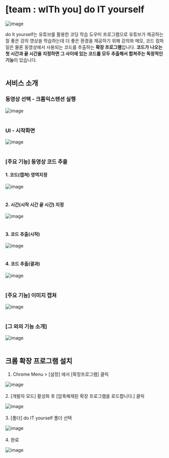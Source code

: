 # [team : wITh you] do IT yourself 
![image](https://user-images.githubusercontent.com/77157003/145246466-49a04428-dede-4c94-9dca-ac9b0e8501f4.png)

do It yourself는 유튜브를 활용한 코딩 학습 도우미 프로그램으로 유튜브가 제공하는 질 좋은 강의 영상을 학습하는데 더 좋은 환경을 제공하기 위해 강의와 메모, 코드 컴파일은 물론 동영상에서 사용되는 코드를 추출하는 **확장 프로그램**입니다. **코드가 나오는 첫 시간과 끝 시간을 지정하면 그 사이에 있는 코드를 모두 추출해서 합쳐주는 독창적인 기능**이 있습니다.<br/><br/>

## 서비스 소개

### 동영상 선택 - 크롬익스텐션 실행

![image](https://user-images.githubusercontent.com/77157003/145253538-132108b0-a0a4-4c85-904e-677bd099100d.png)<br/><br/>

### UI - 시작화면

![image](https://user-images.githubusercontent.com/77157003/145250832-9ae2b119-4d6c-45f4-8a3d-8debfd9fc9c8.png)<br/><br/>

### [주요 기능] 동영상 코드 추출
#### 1. 코드(캡쳐) 영역지정

![image](https://user-images.githubusercontent.com/77157003/145253262-bf4051b5-feac-4659-859e-2c98382cc51c.png)<br/><br/>
  
#### 2. 시간(시작 시간 끝 시간) 지정

![image](https://user-images.githubusercontent.com/77157003/145253219-2e1163f2-7a8a-4d71-af02-2631431e60d0.png)<br/><br/>

#### 3. 코드 추출(시작)

![image](https://user-images.githubusercontent.com/77157003/145250898-b7043a4a-9932-4a3e-8a22-8245f241039f.png)<br/><br/>

#### 4. 코드 추출(결과)

![image](https://user-images.githubusercontent.com/77157003/145253797-baebb7ec-d0b0-4d41-9962-ba11b9323548.png)<br/><br/>

### [주요 기능] 이미지 캡쳐

![image](https://user-images.githubusercontent.com/77157003/145255583-3db8c9e1-f0de-4a9d-baf5-1aeec491b905.png)<br/><br/>


### [그 외의 기능 소개]

![image](https://user-images.githubusercontent.com/77157003/145257661-3473188c-c142-4863-9843-9c28d3b35621.png)<br/><br/>


## 크롬 확장 프로그램 설치
1. Chrome Menu > [설정] 에서 [확장프로그램] 클릭<br/>

![image](https://user-images.githubusercontent.com/77157003/145247771-7fc12e47-e2c8-44a6-bcda-7e61090eaf8f.png)  <br/><br/>
2. [개발자 모드] 활성화 후 [압축해제된 확장 프로그램을 로드합니다.] 클릭 <br/>

![image](https://user-images.githubusercontent.com/77157003/145248116-0531de85-eff8-4b8f-aa00-ca3cfaf311b3.png)  <br/><br/>
3. [폴더] do IT yourself 폴더 선택<br/>

![image](https://user-images.githubusercontent.com/77157003/145248356-eaaf1426-d35f-4e67-82b8-f5879d764cf7.png)  <br/><br/>
4. 완료<br/>

![image](https://user-images.githubusercontent.com/77157003/145248416-d302698e-10f2-4290-be9d-ff4221a6a5c2.png)  <br/><br/>
